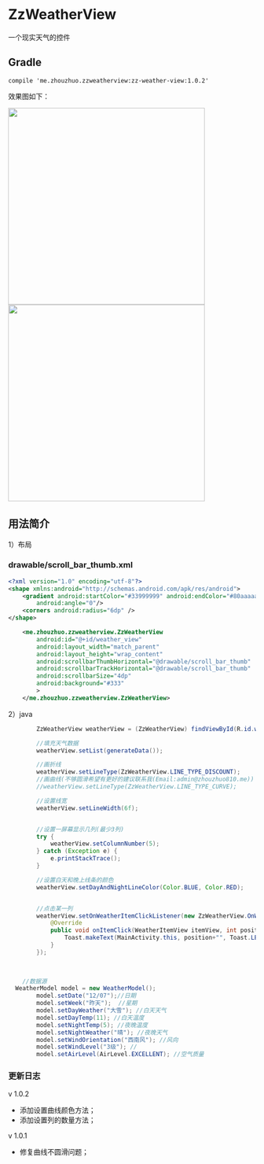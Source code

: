 # ZzWeatherView


一个现实天气的控件


## Gradle

```
compile 'me.zhouzhuo.zzweatherview:zz-weather-view:1.0.2'
```


效果图如下：

<img src="https://github.com/zhouzhuo810/ZzWeatherView/blob/master/zz-weather-view-demo.jpg"  width="400px"/>
<img src="https://github.com/zhouzhuo810/ZzWeatherView/blob/master/zz-weather-view-demo_disc.jpg"  width="400px"/>

## 用法简介

1）布局

### drawable/scroll_bar_thumb.xml

```xml
<?xml version="1.0" encoding="utf-8"?>
<shape xmlns:android="http://schemas.android.com/apk/res/android">
    <gradient android:startColor="#33999999" android:endColor="#80aaaaaa"
        android:angle="0"/>
    <corners android:radius="6dp" />
</shape>
```



```xml
    <me.zhouzhuo.zzweatherview.ZzWeatherView
        android:id="@+id/weather_view"
        android:layout_width="match_parent"
        android:layout_height="wrap_content"
        android:scrollbarThumbHorizontal="@drawable/scroll_bar_thumb"
        android:scrollbarTrackHorizontal="@drawable/scroll_bar_thumb"
        android:scrollbarSize="4dp"
        android:background="#333"
        >
    </me.zhouzhuo.zzweatherview.ZzWeatherView>

```


2）java


```java
        ZzWeatherView weatherView = (ZzWeatherView) findViewById(R.id.weather_view);

        //填充天气数据
        weatherView.setList(generateData());

        //画折线
        weatherView.setLineType(ZzWeatherView.LINE_TYPE_DISCOUNT);
        //画曲线(不够圆滑希望有更好的建议联系我(Email:admin@zhouzhuo810.me))
        //weatherView.setLineType(ZzWeatherView.LINE_TYPE_CURVE);

        //设置线宽
        weatherView.setLineWidth(6f);


        //设置一屏幕显示几列(最少3列)
        try {
            weatherView.setColumnNumber(5);
        } catch (Exception e) {
            e.printStackTrace();
        }

        //设置白天和晚上线条的颜色
        weatherView.setDayAndNightLineColor(Color.BLUE, Color.RED);


        //点击某一列
        weatherView.setOnWeatherItemClickListener(new ZzWeatherView.OnWeatherItemClickListener() {
            @Override
            public void onItemClick(WeatherItemView itemView, int position, WeatherModel weatherModel) {
                Toast.makeText(MainActivity.this, position+"", Toast.LENGTH_SHORT).show();
            }
        });
       
        
```

```java
    //数据源
  WeatherModel model = new WeatherModel();
        model.setDate("12/07");//日期
        model.setWeek("昨天");  //星期
        model.setDayWeather("大雪"); //白天天气
        model.setDayTemp(11); //白天温度
        model.setNightTemp(5); //夜晚温度
        model.setNightWeather("晴"); //夜晚天气
        model.setWindOrientation("西南风"); //风向
        model.setWindLevel("3级"); //
        model.setAirLevel(AirLevel.EXCELLENT); //空气质量
```


### 更新日志

v 1.0.2
- 添加设置曲线颜色方法；
- 添加设置列的数量方法；

v 1.0.1
- 修复曲线不圆滑问题；